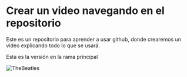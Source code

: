 # Crear un video navegando en el repositorio

Este es un repositorio para aprender a usar github, donde crearemos un video explicando todo lo que se usará.



Esta es la versión en la rama principal



![TheBeatles](https://upload.wikimedia.org/wikipedia/en/thumb/4/42/Beatles_-_Abbey_Road.jpg/250px-Beatles_-_Abbey_Road.jpg)


